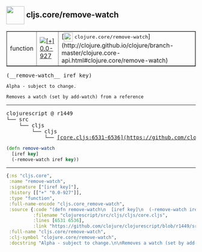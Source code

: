 ## <img width="48px" valign="middle" src="http://i.imgur.com/Hi20huC.png"> cljs.core/remove-watch

 <table border="1">
<tr>
<td>function</td>
<td><a href="https://github.com/cljsinfo/api-refs/tree/0.0-927"><img valign="middle" alt="[+] 0.0-927" src="https://img.shields.io/badge/+-0.0--927-lightgrey.svg"></a> </td>
<td>
[<img height="24px" valign="middle" src="http://i.imgur.com/1GjPKvB.png"> <samp>clojure.core/remove-watch</samp>](http://clojure.github.io/clojure/branch-master/clojure.core-api.html#clojure.core/remove-watch)
</td>
</tr>
</table>

 <samp>
(__remove-watch__ iref key)<br>
</samp>

```
Alpha - subject to change.

Removes a watch (set by add-watch) from a reference
```

---

 <pre>
clojurescript @ r1449
└── src
    └── cljs
        └── cljs
            └── <ins>[core.cljs:6531-6536](https://github.com/clojure/clojurescript/blob/r1449/src/cljs/cljs/core.cljs#L6531-L6536)</ins>
</pre>

```clj
(defn remove-watch
  [iref key]
  (-remove-watch iref key))
```


---

```clj
{:ns "cljs.core",
 :name "remove-watch",
 :signature ["[iref key]"],
 :history [["+" "0.0-927"]],
 :type "function",
 :full-name-encode "cljs.core_remove-watch",
 :source {:code "(defn remove-watch\n  [iref key]\n  (-remove-watch iref key))",
          :filename "clojurescript/src/cljs/cljs/core.cljs",
          :lines [6531 6536],
          :link "https://github.com/clojure/clojurescript/blob/r1449/src/cljs/cljs/core.cljs#L6531-L6536"},
 :full-name "cljs.core/remove-watch",
 :clj-symbol "clojure.core/remove-watch",
 :docstring "Alpha - subject to change.\n\nRemoves a watch (set by add-watch) from a reference"}

```
